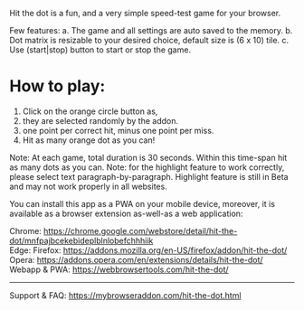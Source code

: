 Hit the dot is a fun, and a very simple speed-test game for your browser.

Few features:
a. The game and all settings are auto saved to the memory.
b. Dot matrix is resizable to your desired choice, default size is (6 x 10) tile.
c. Use (start|stop) button to start or stop the game.

# How to play:
1. Click on the orange circle button as,
2. they are selected randomly by the addon.
3. one point per correct hit, minus one point per miss.
4. Hit as many orange dot as you can!

Note: At each game, total duration is 30 seconds. Within this time-span hit as many dots as you can.
Note: for the highlight feature to work correctly, please select text paragraph-by-paragraph. Highlight feature is still in Beta and may not work properly in all websites.

You can install this app as a PWA on your mobile device, moreover, it is available as a browser extension as-well-as a web application:

Chrome: https://chrome.google.com/webstore/detail/hit-the-dot/mnfpajbcekebideplblnlobefchhhiik  
Edge: 
Firefox: https://addons.mozilla.org/en-US/firefox/addon/hit-the-dot/  
Opera: https://addons.opera.com/en/extensions/details/hit-the-dot/  
Webapp & PWA: https://webbrowsertools.com/hit-the-dot/

------------------------------------------------------------

Support & FAQ: https://mybrowseraddon.com/hit-the-dot.html
